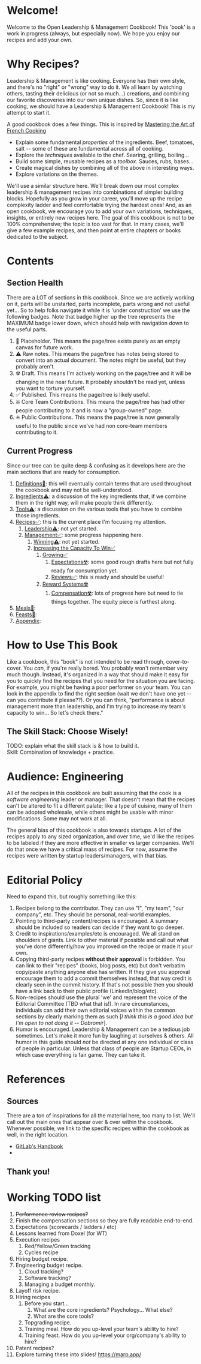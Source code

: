 # Welcome!
Welcome to the Open Leadership & Management Cookbook! This 'book' is a work in progress (always, but especially now). We hope you enjoy our recipes and add your own.

# Why Recipes?
Leadership & Management is like cooking. Everyone has their own style, and there's no "right" or "wrong" way to do it. We all learn by watching others, tasting their delicious (or not so much...) creations, and combining our favorite discoveries into our own unique dishes. So, since it is like cooking, we should have a Leadership & Management Cookbook! This is my attempt to start it.

A good cookbook does a few things. This is inspired by [Mastering the Art of French Cooking](https://www.amazon.com/Mastering-Art-French-Cooking-Vol/dp/0375413405/ref=pd_lpo_sccl_3/143-3838692-8843936?pd_rd_w=kCaD4&content-id=amzn1.sym.116f529c-aa4d-4763-b2b6-4d614ec7dc00&pf_rd_p=116f529c-aa4d-4763-b2b6-4d614ec7dc00&pf_rd_r=K3BWES5N26QFD5JSQ0DF&pd_rd_wg=bV24H&pd_rd_r=7acd5025-4ac0-40a2-b8e5-2a5c75b610ac&pd_rd_i=0375413405&psc=1)
 * Explain some fundamental _properties_ of the ingredients. Beef, tomatoes, salt -- some of these are fundamental across all of cooking.
 * Explore the _techniques_ available to the chef. Searing, grilling, boiling... 
 * Build some simple, reusable recipes as a _toolbox_. Sauces, rubs, bases...
 * Create magical dishes by combining all of the above in interesting ways.
 * Explore variations on the themes.

We'll use a similar structure here. We'll break down our most complex leadership & management recipes into combinations of simpler building blocks. Hopefully as you grow in your career, you'll move up the recipe complexity ladder and feel comfortable trying the hardest ones! And, as an open cookbook, we encourage you to add your own variations, techniques, insights, or entirely new recipes here. The goal of this cookbook is not to be 100% comprehensive; the topic is too vast for that. In many cases, we'll give a few example recipes, and then point at entire chapters or books dedicated to the subject. 

# Contents
## Section Health
There are a LOT of sections in this cookbook. Since we are actively working on it, parts will be unstarted, parts incomplete, parts wrong and not useful yet... So to help folks navigate it while it is 'under construction' we use the following badges. Note that badge higher up the tree represents the MAXIMUM badge lower down, which should help with navigation down to the useful parts.

1. 🚫 Placeholder. This means the page/tree exists purely as an empty canvas for future work.
2. ⚠️ Raw notes. This means the page/tree has notes being stored to convert into an actual document. The notes might be useful, but they probably aren't.
3. ☢️ Draft. This means I'm actively working on the page/tree and it will be changing in the near future. It probably shouldn't be read yet, unless you want to torture yourself.
5. ✅ Published. This means the page/tree is likely useful.
6. ❇️ Core Team Contributions. This means the page/tree has had other people contributing to it and is now a "group-owned" page.
7. ✳️ Public Contributions. This means the page/tree is now generally useful to the public since we've had non core-team members contributing to it.

## Current Progress
Since our tree can be quite deep & confusing as it develops here are the main sections that are ready for consumption. 

  1. [Definitions🚫](definitions): this will eventually contain terms that are used throughout the cookbook and may not be well-understood.
  1. [Ingredients⚠️](ingredients): a discussion of the key ingredients that, if we combine them in the right way, will make people think differently.
  1. [Tools⚠️](tools): a discussion on the various tools that you have to combine those ingredients.
  1. [Recipes✅](recipes): this is the current place I'm focusing my attention.
      1. [Leadership⚠️](recipes/leadership): not yet started.
      1. [Management✅](recipes/management): some progress happening here.
          1. [Winning⚠️](recipes/management/winning): not yet started. 
          2. [Increasing the Capacity To Win✅](recipes/management/increasing_the_capacity_to_win)
              1. [Growing✅](recipes/management/increasing_the_capacity_to_win/growing)
                  1. [Expectations☢️](recipes/management/increasing_the_capacity_to_win/growing/expectations): some good rough drafts here but not fully ready for consumption yet. 
                  1. [Reviews✅](recipes/management/increasing_the_capacity_to_win/growing/reviews): this is ready and should be useful! 
              1. [Reward Systems☢️](recipes/management/increasing_the_capacity_to_win/reward_systems)
                  1. [Compensation☢️](recipes/management/increasing_the_capacity_to_win/reward_systems/compensation): lots of progress here but need to tie things together. The equity piece is furthest along. 
  1. [Meals🚫](meals): 
  1. [Feasts🚫](feasts): 
  1. [Appendix](appendix/README.md): 

# How to Use This Book
Like a cookbook, this "book" is not intended to be read through, cover-to-cover. You _can_, if you're really bored. You probably won't remember very much though. Instead, it's organized in a way that should make it easy for you to quickly find the recipes that you need for the situation you are facing. For example, you might be having a poor performer on your team. You can look in the appendix to find the right section (wait we don't have one yet -- can you contribute it please??). Or you can think, "performance is about management more than leadership, and I'm trying to increase my team's capacity to win... So let's check there."

## The Skill Stack: Choose Wisely!
TODO: explain what the skill stack is & how to build it.  
Skill: Combination of knowledge + practice. 

# Audience: Engineering
All of the recipes in this cookbook are built assuming that the cook is a _software engineering_ leader or manager. That doesn't mean that the recipes can't be altered to fit a different palate; like a type of cuisine, many of them can be adopted wholesale, while others might be usable with minor modifications. Some may not work at all. 

The general bias of this cookbook is also towards startups. A lot of the recipes apply to any sized organization, and over time, we'd like the recipes to be labeled if they are more effective in smaller vs larger companies. We'll do that once we have a critical mass of recipes. For now, assume the recipes were written by startup leaders/managers, with that bias.


# Editorial Policy
Need to expand this, but roughly something like this:

1. Recipes belong to the contributor. They can use "I", "my team", "our company", etc. They should be personal, real-world examples.
1. Pointing to third-party content/recipes is encouraged. A summary should be included so readers can decide if they want to go deeper. 
1. Credit to inspirations/examples/etc is encouraged. We all stand on shoulders of giants. Link to other material if possible and call out what you've done differently/how you improved on the recipe or made it your own.
1. Copying third-party recipes **without their approval** is forbidden. You can link to their "recipes" (books, blog posts, etc) but don't verbatim copy/paste anything anyone else has written. If they give you approval encourage them to add a commit themselves instead, that way credit is clearly seen in the commit history. If that's not possible then you should have a link back to their public profile (LinkedIn/blog/etc).
1. Non-recipes should use the plural 'we' and represent the voice of the Editorial Committee (TBD what that is!). In rare circumstances, individuals can add their own editorial voices within the common sections by clearly marking them as such [_I think this is a good idea but I'm open to not doing it -- Dobromir_].
1. Humor is encouraged. Leadership & Management can be a tedious job sometimes. Let's make it more fun by laughing at ourselves & others. All humor in this guide should _not_ be directed at any one individual or class of people in particular. Unless that class of people are Startup CEOs, in which case everything is fair game. They can take it.

# References
## Sources
There are a ton of inspirations for all the material here, too many to list. We'll call out the main ones that appear over & over within the cookbook. Whenever possible, we link to the specific recipes within the cookbook as well, in the right location.

* [GitLab's Handbook](https://handbook.gitlab.com/handbook)
* 

## Thank you!


# Working TODO list
1. ~~Performance review recipes?~~
1. Finish the compensation sections so they are fully readable end-to-end.
1. Expectations (scorecards / ladders / etc)
1. Lessons learned from Doxel (for WT)
1. Execution recipes
    1. Red/Yellow/Green tracking
    2. Cycles recipe
1. Hiring budget recipe.
1. Engineering budget recipe.
	1. Cloud tracking?
	1. Software tracking?
	1. Managing a budget monthly.
1. Layoff risk recipe.
1. Hiring recipes
	1. Before you start... 
		1. What are the core ingredients? Psychology... What else?
		1. What are the core tools? 
	1. Topgrading recipe. 
	1. Training meal. How do you up-level your team's ability to hire?
	1. Training feast. How do you up-level your org/company's ability to hire?
1. Patent recipes?
1. Explore turning these into slides! https://marp.app/